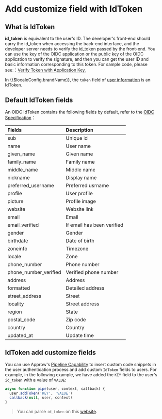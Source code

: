 # Add customize field with IdToken

<LastUpdated/>

## What is IdToken

**id_token** is equivalent to the user's ID. The developer's front-end should carry the id_token when accessing the back-end interface, and the developer server needs to verify the id_token passed by the front-end. You can use the key of the OIDC application or the public key of the OIDC application to verify the signature, and then you can get the user ID and basic information corresponding to this token. For sample code, please see:：[Verify Token with Application Key.](/docs/guides/basics/authenticate-first-user/how-to-validate-user-token.md#使用应用密钥验证-hs256-算法签名的-token)

In {{$localeConfig.brandName}}, the `token` field of [user information](/docs/guides/user/user-profile.md) is an IdToken.

## Default IdToken fields

An OIDC IdToken contains the following fields by default, refer to the [OIDC Specification](https://openid.net/specs/openid-connect-core-1_0.html#StandardClaims)：

| Fields                | Description                |
| :-------------------- | :------------------------- |
| sub                   | Unique id                  |
| name                  | User name                  |
| given_name            | Given name                 |
| family_name           | Family name                |
| middle_name           | Middle name                |
| nickname              | Display name               |
| preferred_username    | Preferred usrname          |
| profile               | User profile               |
| picture               | Profile image              |
| website               | Website link               |
| email                 | Email                      |
| email_verified        | If email has been verified |
| gender                | Gender                     |
| birthdate             | Date of birth              |
| zoneinfo              | Timezone                   |
| locale                | Zone                       |
| phone_number          | Phone number               |
| phone_number_verified | Verified phone number      |
| address               | Address                    |
| formatted             | Detailed address           |
| street_address        | Street                     |
| locality              | Street address             |
| region                | State                      |
| postal_code           | Zip code                   |
| country               | Country                    |
| updated_at            | Update time                |

## IdToken add customize fields

You can use Approw's [Pipeline Capability](/docs/guides/pipeline/) to insert custom code snippets in the user authentication process and add custom `IdToken` fields to users. For example, in the following example, we have added the `KEY` field to the user's `id_token` with a value of `VALUE`:

```javascript
async function pipe(user, context, callback) {
  user.addToken('KEY', 'VALUE')
  callback(null, user, context)
}
```

> You can parse `id_token` on this [website](https://jwt.yelexin.cn).
